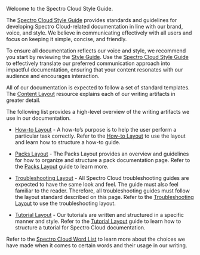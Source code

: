 Welcome to the Spectro Cloud Style Guide. 

The [Spectro Cloud Style Guide](https://github.com/rahulhazra97/Documentation-Guide/wiki/Spectro-Cloud-Style-Guide) provides standards and guidelines for developing Spectro Cloud-related documentation in line with our brand, voice, and style. We believe in communicating effectively with all users and focus on keeping it simple, concise, and friendly.

To ensure all documentation reflects our voice and style, we recommend you start by reviewing the [Style Guide](https://github.com/rahulhazra97/Documentation-Guide/wiki/Spectro-Cloud-Style-Guide). Use the [Spectro Cloud Style Guide](https://github.com/rahulhazra97/Documentation-Guide/wiki/Spectro-Cloud-Style-Guide) to effectively translate our preferred communication approach into impactful documentation, ensuring that your content resonates with our audience and encourages interaction.
   

All of our documentation is expected to follow a set of standard templates. The [Content Layout](https://github.com/rahulhazra97/Documentation-Guide/wiki/Content-Layout) resource explains each of our writing artifacts in greater detail.  

The following list provides a high-level overview of the writing artifacts we use in our documentation.
* [How-to Layout](https://github.com/rahulhazra97/Documentation-Guide/wiki/How-to-Layout) - A how-to’s purpose is to help the user perform a particular task correctly. Refer to the [How-to Layout](https://github.com/rahulhazra97/Documentation-Guide/wiki/How-to-Layout) to use the layout and learn how to structure a how-to guide.

* [Packs Layout](https://github.com/rahulhazra97/Documentation-Guide/wiki/Packs-Layout) - The Packs Layout provides an overview and guidelines for how to organize and structure a pack documentation page.  Refer to the [Packs Layout](https://github.com/rahulhazra97/Documentation-Guide/wiki/Packs-Layout)  guide to learn more.
  
* [Troubleshooting Layout](https://github.com/rahulhazra97/Documentation-Guide/wiki/Troubleshooting-Layout) - All Spectro Cloud troubleshooting guides are expected to have the same look and feel. The guide must also feel familiar to the reader. Therefore, all troubleshooting guides must follow the layout standard described on this page. Refer to the [Troubleshooting Layout](https://github.com/rahulhazra97/Documentation-Guide/wiki/Troubleshooting-Layout) to use the troubleshooting layout.



* [Tutorial Layout](https://github.com/rahulhazra97/Documentation-Guide/wiki/Tutorial-Layout) - Our tutorials are written and structured in a specific manner and style.  Refer to the [Tutorial Layout](https://github.com/rahulhazra97/Documentation-Guide/wiki/Tutorial-Layout) guide to learn how to structure a tutorial for Spectro Cloud documentation.

Refer to the [Spectro Cloud Word List](https://github.com/rahulhazra97/Documentation-Guide/wiki/Spectro-Cloud-Word-List) to learn more about the choices we have made when it comes to certain words and their usage in our writing. 


